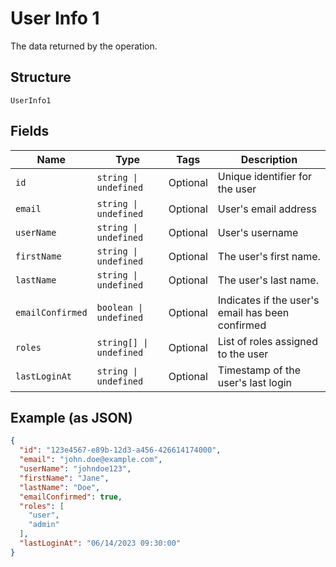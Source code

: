 
# User Info 1

The data returned by the operation.

## Structure

`UserInfo1`

## Fields

| Name | Type | Tags | Description |
|  --- | --- | --- | --- |
| `id` | `string \| undefined` | Optional | Unique identifier for the user |
| `email` | `string \| undefined` | Optional | User's email address |
| `userName` | `string \| undefined` | Optional | User's username |
| `firstName` | `string \| undefined` | Optional | The user's first name. |
| `lastName` | `string \| undefined` | Optional | The user's last name. |
| `emailConfirmed` | `boolean \| undefined` | Optional | Indicates if the user's email has been confirmed |
| `roles` | `string[] \| undefined` | Optional | List of roles assigned to the user |
| `lastLoginAt` | `string \| undefined` | Optional | Timestamp of the user's last login |

## Example (as JSON)

```json
{
  "id": "123e4567-e89b-12d3-a456-426614174000",
  "email": "john.doe@example.com",
  "userName": "johndoe123",
  "firstName": "Jane",
  "lastName": "Doe",
  "emailConfirmed": true,
  "roles": [
    "user",
    "admin"
  ],
  "lastLoginAt": "06/14/2023 09:30:00"
}
```

